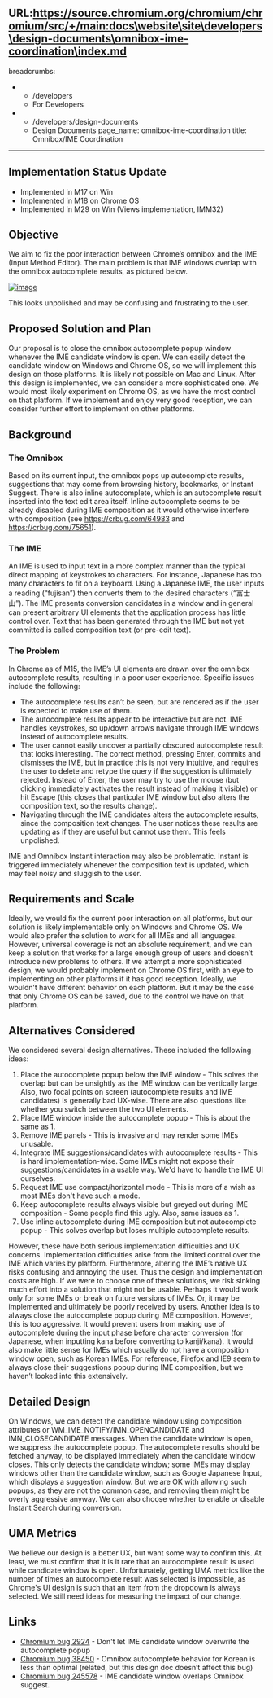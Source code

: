 URL:https://source.chromium.org/chromium/chromium/src/+/main:docs\website\site\developers\design-documents\omnibox-ime-coordination\index.md
---
breadcrumbs:
- - /developers
  - For Developers
- - /developers/design-documents
  - Design Documents
page_name: omnibox-ime-coordination
title: Omnibox/IME Coordination
---

## Implementation Status Update

*   Implemented in M17 on Win
*   Implemented in M18 on Chrome OS
*   Implemented in M29 on Win (Views implementation, IMM32)

## Objective

We aim to fix the poor interaction between Chrome’s omnibox and the IME (Input
Method Editor). The main problem is that IME windows overlap with the omnibox
autocomplete results, as pictured below.

[<img alt="image"
src="/developers/design-documents/omnibox-ime-coordination/imeomni.png">](/developers/design-documents/omnibox-ime-coordination/imeomni.png)

This looks unpolished and may be confusing and frustrating to the user.

## Proposed Solution and Plan

Our proposal is to close the omnibox autocomplete popup window whenever the IME
candidate window is open.
We can easily detect the candidate window on Windows and Chrome OS, so we will
implement this design on those platforms. It is likely not possible on Mac and
Linux.
After this design is implemented, we can consider a more sophisticated one. We
would most likely experiment on Chrome OS, as we have the most control on that
platform. If we implement and enjoy very good reception, we can consider further
effort to implement on other platforms.

## Background

### The Omnibox

Based on its current input, the omnibox pops up autocomplete results,
suggestions that may come from browsing history, bookmarks, or Instant Suggest.
There is also inline autocomplete, which is an autocomplete result inserted into
the text edit area itself. Inline autocomplete seems to be already disabled
during IME composition as it would otherwise interfere with composition (see
<https://crbug.com/64983> and <https://crbug.com/75651>).

### The IME

An IME is used to input text in a more complex manner than the typical direct
mapping of keystrokes to characters. For instance, Japanese has too many
characters to fit on a keyboard. Using a Japanese IME, the user inputs a reading
(“fujisan”) then converts them to the desired characters (“富士山”). The IME
presents conversion candidates in a window and in general can present arbitrary
UI elements that the application process has little control over.
Text that has been generated through the IME but not yet committed is called
composition text (or pre-edit text).

### The Problem

In Chrome as of M15, the IME’s UI elements are drawn over the omnibox
autocomplete results, resulting in a poor user experience. Specific issues
include the following:

*   The autocomplete results can’t be seen, but are rendered as if the
            user is expected to make use of them.
*   The autocomplete results appear to be interactive but are not. IME
            handles keystrokes, so up/down arrows navigate through IME windows
            instead of autocomplete results.
*   The user cannot easily uncover a partially obscured autocomplete
            result that looks interesting. The correct method, pressing Enter,
            commits and dismisses the IME, but in practice this is not very
            intuitive, and requires the user to delete and retype the query if
            the suggestion is ultimately rejected. Instead of Enter, the user
            may try to use the mouse (but clicking immediately activates the
            result instead of making it visible) or hit Escape (this closes that
            particular IME window but also alters the composition text, so the
            results change).
*   Navigating through the IME candidates alters the autocomplete
            results, since the composition text changes. The user notices these
            results are updating as if they are useful but cannot use them. This
            feels unpolished.

IME and Omnibox Instant interaction may also be problematic. Instant is
triggered immediately whenever the composition text is updated, which may feel
noisy and sluggish to the user.

## Requirements and Scale

Ideally, we would fix the current poor interaction on all platforms, but our
solution is likely implementable only on Windows and Chrome OS.
We would also prefer the solution to work for all IMEs and all languages.
However, universal coverage is not an absolute requirement, and we can keep a
solution that works for a large enough group of users and doesn’t introduce new
problems to others.
If we attempt a more sophisticated design, we would probably implement on Chrome
OS first, with an eye to implementing on other platforms if it has good
reception. Ideally, we wouldn’t have different behavior on each platform. But it
may be the case that only Chrome OS can be saved, due to the control we have on
that platform.

## Alternatives Considered

We considered several design alternatives. These included the following ideas:

1.  Place the autocomplete popup below the IME window - This solves the
            overlap but can be unsightly as the IME window can be vertically
            large. Also, two focal points on screen (autocomplete results and
            IME candidates) is generally bad UX-wise. There are also questions
            like whether you switch between the two UI elements.
2.  Place IME window inside the autocomplete popup - This is about the
            same as 1.
3.  Remove IME panels - This is invasive and may render some IMEs
            unusable.
4.  Integrate IME suggestions/candidates with autocomplete results -
            This is hard implementation-wise. Some IMEs might not expose their
            suggestions/candidates in a usable way. We'd have to handle the IME
            UI ourselves.
5.  Request IME use compact/horizontal mode - This is more of a wish as
            most IMEs don't have such a mode.
6.  Keep autocomplete results always visible but greyed out during IME
            composition - Some people find this ugly. Also, same issues as 1.
7.  Use inline autocomplete during IME composition but not autocomplete
            popup - This solves overlap but loses multiple autocomplete results.

However, these have both serious implementation difficulties and UX concerns.
Implementation difficulties arise from the limited control over the IME which
varies by platform. Furthermore, altering the IME’s native UX risks confusing
and annoying the user.
Thus the design and implementation costs are high. If we were to choose one of
these solutions, we risk sinking much effort into a solution that might not be
usable. Perhaps it would work only for some IMEs or break on future versions of
IMEs. Or, it may be implemented and ultimately be poorly received by users.
Another idea is to always close the autocomplete popup during IME composition.
However, this is too aggressive. It would prevent users from making use of
autocomplete during the input phase before character conversion (for Japanese,
when inputting kana before converting to kanji/kana). It would also make little
sense for IMEs which usually do not have a composition window open, such as
Korean IMEs.
For reference, Firefox and IE9 seem to always close their suggestions popup
during IME composition, but we haven’t looked into this extensively.

## Detailed Design

On Windows, we can detect the candidate window using composition attributes or
WM_IME_NOTIFY/IMN_OPENCANDIDATE and IMN_CLOSECANDIDATE messages. When the
candidate window is open, we suppress the autocomplete popup. The autocomplete
results should be fetched anyway, to be displayed immediately when the candidate
window closes.
This only detects the candidate window; some IMEs may display windows other than
the candidate window, such as Google Japanese Input, which displays a suggestion
window. But we are OK with allowing such popups, as they are not the common
case, and removing them might be overly aggressive anyway.
We can also choose whether to enable or disable Instant Search during
conversion.

## UMA Metrics

We believe our design is a better UX, but want some way to confirm this. At
least, we must confirm that it is it rare that an autocomplete result is used
while candidate window is open. Unfortunately, getting UMA metrics like the
number of times an autocomplete result was selected is impossible, as Chrome's
UI design is such that an item from the dropdown is always selected. We still
need ideas for measuring the impact of our change.

## Links

*   [Chromium bug
            2924](http://code.google.com/p/chromium/issues/detail?id=2924) -
            Don't let IME candidate window overwrite the autocomplete popup
*   [Chromium bug
            38450](http://code.google.com/p/chromium/issues/detail?id=38450) -
            Omnibox autocomplete behavior for Korean is less than optimal
            (related, but this design doc doesn’t affect this bug)
*   [Chromium bug
            245578](https://code.google.com/p/chromium/issues/detail?id=245578)
            - IME candidate window overlaps Omnibox suggest.
